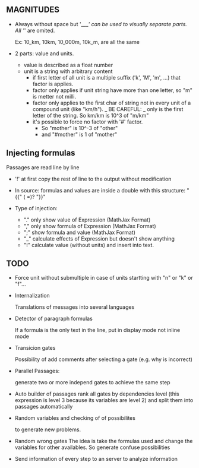 ## MAGNITUDES

* Always without space but '____' can be used to visually separate parts. 
  All '_' are omited.

  Ex: 10_km, 10km, 10_000m, 10k_m, are all the same

* 2 parts: value and units.
  * value is described as a float number
  * unit is a string with arbitrary content
    * if first letter of all unit is a multiple suffix ('k', 'M', 'm', ...)
      that factor is applies. 
    * factor only applies if unit string have more than one letter, so "m" is metter not milli.
    * factor only applies to the first char of string not in every unit of a compound unit (like "km/h"). 
      _ BE CAREFUL: _ only is the first letter of the string. So km/km is 10^3 of "m/km"
    * it's possible to force no factor with '#' factor. 
      * So "mother" is 10^-3 of "other" 
      * and "#mother" is 1 of "mother"

## Injecting formulas 
  Passages are read line by line

  * '!' at first copy the rest of line to the output without modification

  * In source: formulas and values are inside a double with this structure:
    "{{" <type of injection> (<Variablename> =)? <Expresion> "}}"

  * Type of injection:
    * "." only show value of Expression (MathJax Format)
    * "," only show formula of Expression (MathJax Format)
    * ";" show formula and value (MathJax Format)
    * "_" calculate effects of Expression but doesn't show anything
    * "!" calculate value (without units) and insert into text.
  
## TODO

* Force unit without submultiple
  in case of units startting with "n" or "k" or "f"...
* Internalization
  
  Translations of messages into several languages

* Detector of paragraph formulas

  If a formula is the only text in the line, put in display mode not inline mode

* Transicion gates

  Possibility of add comments after selecting a gate (e.g. why is incorrect)

* Parallel Passages: 

  generate two or more independ gates to achieve the same step
  
* Auto builder of passages
  rank all gates by dependencies level (this expression is level 3 because its variables are level 2) 
  and split them into passages automatically

* Random variables and checking of of possibilites

  to generate new problems. 

* Random wrong gates
  The idea is take the formulas used and change the variables for other availables. So generate confuse 
  possibilities
  
* Send information of every step to an server to analyze information
